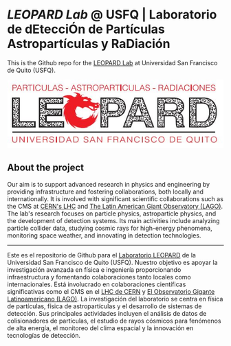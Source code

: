 # *LEOPARD Lab* @ USFQ | Laboratorio de dEtecciÓn de Partículas Astropartículas y RaDiación  

This is the Github repo for the [LEOPARD Lab](https://www.usfq.edu.ec/es/grupos-de-investigacion/laboratorio-de-deteccion-de-particulas-astroparticulas-y-radiaciones) at Universidad San Francisco de Quito (USFQ). 

![](https://github.com/USFQ-Leopard/.github/blob/main/profile/img/leopard_logo.JPG)


## About the project
Our aim is to support advanced research in physics and engineering by providing infrastructure and fostering collaborations, both locally and internationally. It is involved with significant scientific collaborations such as the CMS at [CERN's LHC](https://home.cern/science/accelerators/large-hadron-collider) and [The Latin American Giant Observatory (LAGO)](http://lagoproject.net/index.html). The lab's research focuses on particle physics, astroparticle physics, and the development of detection systems. Its main activities include analyzing particle collider data, studying cosmic rays for high-energy phenomena, monitoring space weather, and innovating in detection technologies.

---
Este es el repositorio de Github para el [Laboratorio LEOPARD](https://www.usfq.edu.ec/es/grupos-de-investigacion/laboratorio-de-deteccion-de-particulas-astroparticulas-y-radiaciones) de la Universidad San Francisco de Quito (USFQ). Nuestro objetivo es apoyar la investigación avanzada en física e ingeniería proporcionando infraestructura y fomentando colaboraciones tanto locales como internacionales. Está involucrado en colaboraciones científicas significativas como el CMS en el [LHC de CERN](https://home.cern/science/accelerators/large-hadron-collider) y [El Observatorio Gigante Latinoamericano (LAGO)](http://lagoproject.net/index.html). La investigación del laboratorio se centra en física de partículas, física de astropartículas y el desarrollo de sistemas de detección. Sus principales actividades incluyen el análisis de datos de colisionadores de partículas, el estudio de rayos cósmicos para fenómenos de alta energía, el monitoreo del clima espacial y la innovación en tecnologías de detección.
 


<!--

**Here are some ideas to get you started:**

🙋‍♀️ A short introduction - what is your organization all about?
🌈 Contribution guidelines - how can the community get involved?
👩‍💻 Useful resources - where can the community find your docs? Is there anything else the community should know?
🍿 Fun facts - what does your team eat for breakfast?
🧙 Remember, you can do mighty things with the power of [Markdown](https://docs.github.com/github/writing-on-github/getting-started-with-writing-and-formatting-on-github/basic-writing-and-formatting-syntax)
-->

